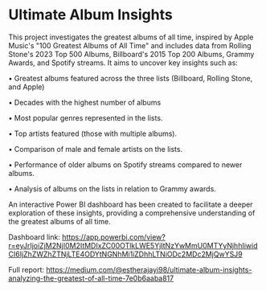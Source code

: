 # Ultimate Album Insights

This project investigates the greatest albums of all time, inspired by Apple Music's "100 Greatest Albums of All Time" and includes data from Rolling Stone's 2023 Top 500 Albums, Billboard's 2015 Top 200 Albums, Grammy Awards, and Spotify streams. It aims to uncover key insights such as:

•	Greatest albums featured across the three lists (Billboard, Rolling Stone, and Apple)

•	Decades with the highest number of albums 

•	Most popular genres represented in the lists.

•	Top artists featured (those with multiple albums).

•	Comparison of male and female artists on the lists.

•	Performance of older albums on Spotify streams compared to newer albums.

•	Analysis of albums on the lists in relation to Grammy awards.

An interactive Power BI dashboard has been created to facilitate a deeper exploration of these insights, providing a comprehensive understanding of the greatest albums of all time.

Dashboard link: https://app.powerbi.com/view?r=eyJrIjoiZjM2NjI0M2ItMDIxZC00OTlkLWE5YjItNzYwMmU0MTYyNjhhIiwidCI6IjZhZWZhZTNjLTE4ODYtNGNhMi1iZDhhLTNiODc2MDc2MjQwYSJ9

Full report: https://medium.com/@estherajayi98/ultimate-album-insights-analyzing-the-greatest-of-all-time-7e0b6aaba817
